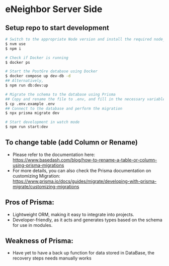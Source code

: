 # eNeighbor Server Side

## Setup repo to start development

```bash
# Switch to the appropriate Node version and install the required node_modules
$ nvm use
$ npm i

# Check if Docker is running
$ docker ps 

# Start the PostGre database using Docker
$ docker compose up dev-db -d
## Alternatively,
$ npm run db:dev:up

# Migrate the schema to the database using Prisma
## Copy and rename the file to .env, and fill in the necessary variables
$ cp .env.example .env 
## Connect to the database and perform the migration
$ npx prisma migrate dev 

# Start development in watch mode
$ npm run start:dev
```


## To change table (add Column or Rename)
- Please refer to the documentation here: https://www.basedash.com/blog/how-to-rename-a-table-or-column-using-prisma-migrations
- For more details, you can also check the Prisma documentation on customizing Migration: https://www.prisma.io/docs/guides/migrate/developing-with-prisma-migrate/customizing-migrations

## Pros of Prisma:
- Lightweight ORM, making it easy to integrate into projects.
- Developer-friendly, as it acts and generates types based on the schema for use in modules.

## Weakness of Prisma:
- Have yet to have a back up function for data stored in DataBase, the recovery steps needs manually works